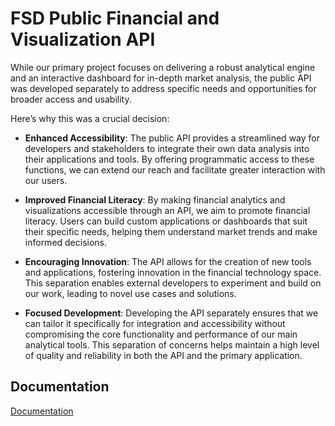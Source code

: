 
# FSD Public Financial and Visualization API

While our primary project focuses on delivering a robust analytical engine and an interactive dashboard for in-depth market analysis, the public API was developed separately to address specific needs and opportunities for broader access and usability. 

Here’s why this was a crucial decision:

- **Enhanced Accessibility**: The public API provides a streamlined way for developers and stakeholders to integrate their own data analysis into their applications and tools. By offering programmatic access to these functions, we can extend our reach and facilitate greater interaction with our users.

- **Improved Financial Literacy**: By making financial analytics and visualizations accessible through an API, we aim to promote financial literacy. Users can build custom applications or dashboards that suit their specific needs, helping them understand market trends and make informed decisions.

- **Encouraging Innovation**: The API allows for the creation of new tools and applications, fostering innovation in the financial technology space. This separation enables external developers to experiment and build on our work, leading to novel use cases and solutions.

- **Focused Development**: Developing the API separately ensures that we can tailor it specifically for integration and accessibility without compromising the core functionality and performance of our main analytical tools. This separation of concerns helps maintain a high level of quality and reliability in both the API and the primary application.


## Documentation

[Documentation](https://linktodocumentation)
